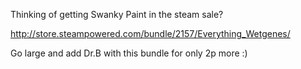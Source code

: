 Thinking of getting Swanky Paint in the steam sale?

http://store.steampowered.com/bundle/2157/Everything_Wetgenes/

Go large and add Dr.B with this bundle for only 2p more :) 